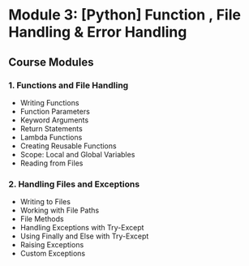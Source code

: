 # Module 3: [Python] Function , File Handling & Error Handling

## Course Modules

### 1. **Functions and File Handling**

-   Writing Functions
-   Function Parameters
-   Keyword Arguments
-   Return Statements
-   Lambda Functions
-   Creating Reusable Functions
-   Scope: Local and Global Variables
-   Reading from Files

### 2. **Handling Files and Exceptions**

-   Writing to Files
-   Working with File Paths
-   File Methods
-   Handling Exceptions with Try-Except
-   Using Finally and Else with Try-Except
-   Raising Exceptions
-   Custom Exceptions
